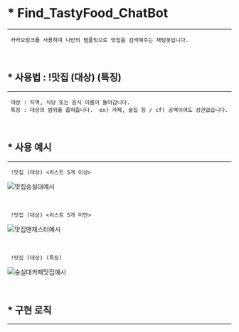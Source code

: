 # * Find_TastyFood_ChatBot
- - -

     카카오링크를 사용하여 나만의 템플릿으로 맛집을 검색해주는 채팅봇입니다. 

<br/>

## * 사용법 : !맛집 (대상) (특징)
- - -

     대상 : 지역, 식당 또는 음식 이름이 들어갑니다.
     특징 : 대상의 범위를 좁혀줍니다.  ex) 카페, 술집 등 / cf) 공백이여도 상관없습니다.

<br/>

## * 사용 예시
- - -

     !맛집 (대상) <리스트 5개 이상>
   ![맛집숭실대예시](https://user-images.githubusercontent.com/47052106/88887980-66279500-d278-11ea-849d-fcbd0e6514c3.jpg)

<br/>

     !맛집 (대상) <리스트 5개 미만>
   ![맛집맨체스터예시](https://user-images.githubusercontent.com/47052106/88887972-63c53b00-d278-11ea-94c5-68f30558c996.jpg)
   
<br/>

     !맛집 (대상) (특징)
  ![숭실대카페맛집예시](https://user-images.githubusercontent.com/47052106/88887987-69228580-d278-11ea-8436-02565217a311.jpg)
  
   
<br/>

## * 구현 로직
- - -
